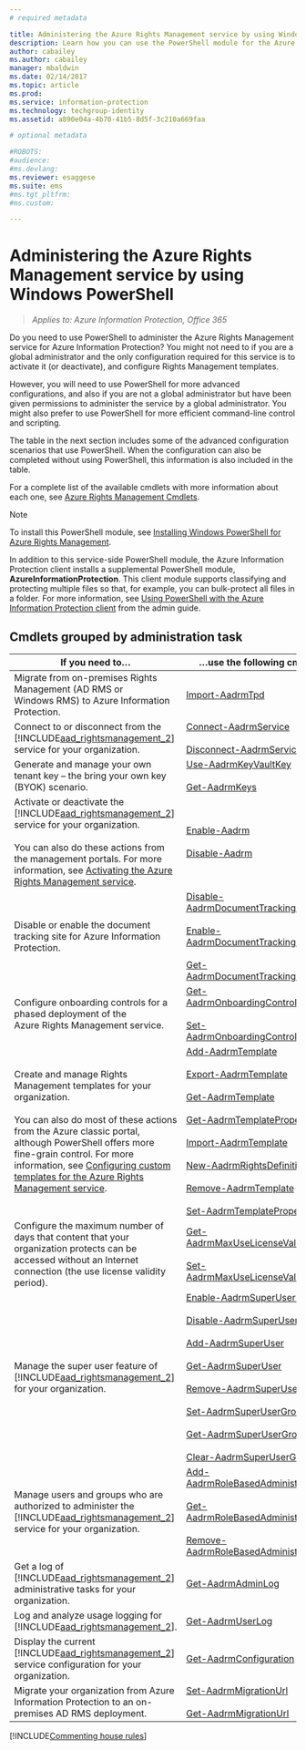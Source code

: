 ```yaml
---
# required metadata

title: Administering the Azure Rights Management service by using Windows PowerShell | Azure Information Protection
description: Learn how you can use the PowerShell module for the Azure Rights Management service (AADRM) for Azure Information Protection, to administer this service for your organization.
author: cabailey
ms.author: cabailey
manager: mbaldwin
ms.date: 02/14/2017
ms.topic: article
ms.prod:
ms.service: information-protection
ms.technology: techgroup-identity
ms.assetid: a890e04a-4b70-41b5-8d5f-3c210a669faa

# optional metadata

#ROBOTS:
#audience:
#ms.devlang:
ms.reviewer: esaggese
ms.suite: ems
#ms.tgt_pltfrm:
#ms.custom:

---
```


# Administering the Azure Rights Management service by using Windows PowerShell

>*Applies to: Azure Information Protection, Office 365*

Do you need to use PowerShell to administer the Azure Rights Management service for Azure Information Protection? You might not need to if you are a global administrator and the only configuration required for this service is to activate it (or deactivate), and configure Rights Management templates.

However, you will need to use PowerShell for more advanced configurations, and also if you are not a global administrator but have been given permissions to administer the service by a global administrator. You might also prefer to use PowerShell for more efficient command-line control and scripting.

The table in the next section includes some of the advanced configuration scenarios that use PowerShell. When the configuration can also be completed without using PowerShell, this information is also included in the table.

For a complete list of the available cmdlets with more information about each one, see [Azure Rights Management Cmdlets](http://msdn.microsoft.com/library/azure/dn629398.aspx).

> [!NOTE]
> To install this PowerShell module, see [Installing Windows PowerShell for Azure Rights Management](install-powershell.md).

In addition to this service-side PowerShell module, the Azure Information Protection client installs a supplemental PowerShell module, **AzureInformationProtection**. This client module supports classifying and protecting multiple files so that, for example, you can bulk-protect all files in a folder. For more information, see [Using PowerShell with the Azure Information Protection client](../rms-client/client-admin-guide-powershell.md) from the admin guide.

## Cmdlets grouped by administration task

|If you need to…|…use the following cmdlets|
|-------------------|------------------------------|
|Migrate from on-premises Rights Management (AD RMS or Windows RMS) to Azure Information Protection.|[Import-AadrmTpd](http://msdn.microsoft.com/library/azure/dn857523.aspx)|
|Connect to or disconnect from the [!INCLUDE[aad_rightsmanagement_2](../includes/aad_rightsmanagement_2_md.md)] service for your organization.|[Connect-AadrmService](http://msdn.microsoft.com/library/azure/dn629415.aspx)<br /><br />[Disconnect-AadrmService](http://msdn.microsoft.com/library/azure/dn629416.aspx)|
|Generate and manage your own tenant key – the bring your own key (BYOK) scenario.|[Use-AadrmKeyVaultKey](https://msdn.microsoft.com/library/azure/mt759829.aspx)<br /><br />[Get-AadrmKeys](http://msdn.microsoft.com/library/azure/dn629420.aspx)|
|Activate or deactivate the [!INCLUDE[aad_rightsmanagement_2](../includes/aad_rightsmanagement_2_md.md)] service for your organization.<br /><br />You can also do these actions from the management portals. For more information, see [Activating the Azure Rights Management service](activate-service.md).|[Enable-Aadrm](http://msdn.microsoft.com/library/azure/dn629412.aspx)<br /><br />[Disable-Aadrm](http://msdn.microsoft.com/library/azure/dn629422.aspx)|
|Disable or enable the document tracking site for Azure Information Protection.|[Disable-AadrmDocumentTrackingFeature](https://msdn.microsoft.com/library/azure/mt548471.aspx)<br /><br />[Enable-AadrmDocumentTrackingFeature](https://msdn.microsoft.com/library/azure/mt548469.aspx)<br /><br />[Get-AadrmDocumentTrackingFeature](https://msdn.microsoft.com/library/azure/mt548470.aspx)|
|Configure onboarding controls for a phased deployment of the Azure Rights Management service.|[Get-AadrmOnboardingControlPolicy](http://msdn.microsoft.com/library/azure/dn857522.aspx)<br /><br />[Set-AadrmOnboardingControlPolicy](http://msdn.microsoft.com/library/azure/dn857521.aspx)|
|Create and manage Rights Management templates for your organization.<br /><br />You can also do most of these actions from the Azure classic portal, although PowerShell offers more fine-grain control. For more information, see [Configuring custom templates for the Azure Rights Management service](configure-custom-templates.md).|[Add-AadrmTemplate](http://msdn.microsoft.com/library/azure/dn727075.aspx)<br /><br />[Export-AadrmTemplate](http://msdn.microsoft.com/library/azure/dn727078.aspx)<br /><br />[Get-AadrmTemplate](http://msdn.microsoft.com/library/azure/dn727079.aspx)<br /><br />[Get-AadrmTemplateProperty](http://msdn.microsoft.com/library/azure/dn727081.aspx)<br /><br />[Import-AadrmTemplate](http://msdn.microsoft.com/library/azure/dn727077.aspx)<br /><br />[New-AadrmRightsDefinition](http://msdn.microsoft.com/library/azure/dn727080.aspx)<br /><br />[Remove-AadrmTemplate](http://msdn.microsoft.com/library/azure/dn727082.aspx)<br /><br />[Set-AadrmTemplateProperty](http://msdn.microsoft.com/library/azure/dn727076.aspx)|
|Configure the maximum number of days that content that your organization protects can be accessed without an Internet connection (the use license validity period).|[Get-AadrmMaxUseLicenseValidityTime](https://msdn.microsoft.com/library/azure/dn932062.aspx)<br /><br />[Set-AadrmMaxUseLicenseValidityTime](https://msdn.microsoft.com/library/azure/dn932063.aspx)|
|Manage the super user feature of [!INCLUDE[aad_rightsmanagement_2](../includes/aad_rightsmanagement_2_md.md)] for your organization.|[Enable-AadrmSuperUserFeature](https://msdn.microsoft.com/library/azure/dn629400.aspx)<br /><br />[Disable-AadrmSuperUserFeature](https://msdn.microsoft.com/library/azure/dn629428.aspx)<br /><br />[Add-AadrmSuperUser](http://msdn.microsoft.com/library/azure/dn629411.aspx)<br /><br />[Get-AadrmSuperUser](https://msdn.microsoft.com/library/azure/dn629408.aspx)<br /><br />[Remove-AadrmSuperUser](https://msdn.microsoft.com/library/azure/dn629405.aspx)<br /><br />[Set-AadrmSuperUserGroup](https://msdn.microsoft.com/library/azure/mt653943.aspx)<br /><br />[Get-AadrmSuperUserGroup](https://msdn.microsoft.com/library/azure/mt653942.aspx)<br /><br />[Clear-AadrmSuperUserGroup](https://msdn.microsoft.com/library/azure/mt653944.aspx)|
|Manage users and groups who are authorized to administer the [!INCLUDE[aad_rightsmanagement_2](../includes/aad_rightsmanagement_2_md.md)] service for your organization.|[Add-AadrmRoleBasedAdministrator](http://msdn.microsoft.com/library/azure/dn629417.aspx)<br /><br />[Get-AadrmRoleBasedAdministrator](https://msdn.microsoft.com/library/azure/dn629407.aspx)<br /><br />[Remove-AadrmRoleBasedAdministrator](https://msdn.microsoft.com/library/azure/dn629424.aspx)|
|Get a log of [!INCLUDE[aad_rightsmanagement_2](../includes/aad_rightsmanagement_2_md.md)] administrative tasks for your organization.|[Get-AadrmAdminLog](https://msdn.microsoft.com/library/azure/dn629430.aspx)|
|Log and analyze usage logging for [!INCLUDE[aad_rightsmanagement_2](../includes/aad_rightsmanagement_2_md.md)].|[Get-AadrmUserLog](https://msdn.microsoft.com/library/azure/mt653941.aspx)|
|Display the current [!INCLUDE[aad_rightsmanagement_2](../includes/aad_rightsmanagement_2_md.md)] service configuration for your organization.|[Get-AadrmConfiguration](http://msdn.microsoft.com/library/azure/dn629410.aspx)|
|Migrate your organization from Azure Information Protection to an on-premises AD RMS deployment.|[Set-AadrmMigrationUrl](https://msdn.microsoft.com/library/azure/dn629429.aspx)<br /><br />[Get-AadrmMigrationUrl](http://msdn.microsoft.com/library/azure/dn629403.aspx)|

[!INCLUDE[Commenting house rules](../includes/houserules.md)]


